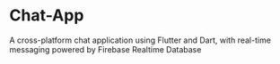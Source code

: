 # Chat-App
A cross-platform chat application using Flutter and Dart, with real-time messaging powered by Firebase Realtime Database
